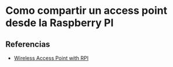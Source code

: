 # Como compartir un access point desde la Raspberry PI

## Referencias
- [Wireless Access Point with RPI](https://thepi.io/how-to-use-your-raspberry-pi-as-a-wireless-access-point/)
